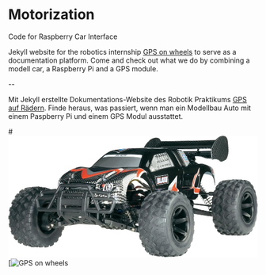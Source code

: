 Motorization
============

Code for Raspberry Car Interface

Jekyll website for the robotics internship [GPS on wheels](http://gps-robotic.github.io/Motorization/) to serve as a documentation platform. Come and check out what we do by combining a modell car, a Raspberry Pi and a GPS module.

--

Mit Jekyll erstellte Dokumentations-Website des Robotik Praktikums [GPS auf Rädern](http://gps-robotic.github.io/Motorization/). Finde heraus, was passiert, wenn man ein Modellbau Auto mit einem Paspberry Pi und einem GPS Modul ausstattet.


#[![GPS on wheels](https://github.com/GPS-Robotic/Motorization/raw/gh-pages/images/ReelyBlaze.jpg)](http://gps-robotic.github.io/Motorization/de/)
[![GPS on wheels](https://https://github.com/GPS-Robotic/Motorization/blob/gh-pages/images/galery/new_design_I.jpg)
